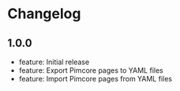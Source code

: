 # Changelog

## 1.0.0

- feature: Initial release
- feature: Export Pimcore pages to YAML files
- feature: Import Pimcore pages from YAML files
